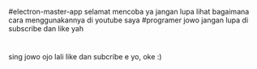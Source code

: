 #electron-master-app
selamat mencoba ya jangan lupa lihat bagaimana cara menggunakannya di youtube saya 
#programer jowo
jangan lupa di subscribe dan like yah
#
sing jowo ojo lali like dan subcribe e yo, oke :)